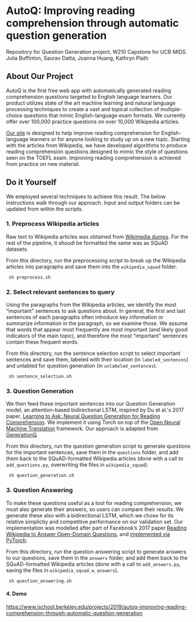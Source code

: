 # AutoQ: Improving reading comprehension through automatic question generation
Repository for Question Generation project, W210 Capstone for UCB MIDS.
Julia Buffinton, Saurav Datta, Joanna Huang, Kathryn Plath

## About Our Project
AutoQ is the first free web app with automatically generated reading comprehension questions targeted to English language learners. Our product utilizes state of the art machine learning and natural language processing techniques to create a vast and topical collection of multiple-choice questions that mimic English-language exam formats. We currently offer over 100,000 practice questions on over 10,000  Wikipedia articles.

[Our site](https://autoq-2019.herokuapp.com/) is designed to help improve reading comprehension for English-language learners or for anyone looking to study up on a new topic. Starting with the articles from Wikipedia, we have developed algorithms to produce reading comprehension questions designed to mimic the style of questions seen on the TOEFL exam. Improving reading comprehension is achieved from practice on new material. 

## Do it Yourself
We employed several techniques to achieve this result. The below instructions walk through our approach. Input and output folders can be updated from within the scripts.

### 1. Preprocess Wikipedia articles
Raw text to Wikipedia articles was obtained from [Wikimedia dumps](https://dumps.wikimedia.org/). For the rest of the pipeline, it shoudl be formatted the same was as SQuAD datasets.

From this directory, run the preprocessing script to break up the Wikipedia articles into paragraphs and save them into the `wikipedia_squad` folder.

``` sh preprocess.sh```

### 2. Select relevant sentences to query
Using the paragraphs from the Wikipedia articles, we identify the most “important” sentences to ask questions about. In general, the first and last sentences of each paragraphs often introduce key information or summarize information in the paragraph, so we examine those. We assume that words that appear most frequently are most important (and likely good indicators of the main topic), and therefore the most “important” sentences contain these frequent words.

From this directory, run the sentence selection script to select important sentences and save them, labeled with their location (in `labeled_sentences`) and unlabled for question generation (in `unlabeled_sentences`).

``` sh sentence_selection.sh```

### 3. Question Generation
We then feed these important sentences into our Question Generation model, an attention-based bidirectional LSTM, inspired by Du et al.'s 2017 paper, [Learning to Ask: Neural Question Generation for Reading Comprehension](https://arxiv.org/abs/1705.00106). We implement it using Torch on top of the [Open Neural Machine Translation](http://opennmt.net/) framework. Our approach is adapted from [GenerationQ](https://github.com/drewserles/GenerationQ).

From this directory, run the question generation script to generate questions for the important sentences, save them in the `questions` folder, and add them back to the SQuAD-formatted Wikipedia articles (done with a call to `add_questions.py`, overwriting the files in `wikipedia_squad`).

``` sh question_generation.sh```

### 3. Question Answering
To make these questions useful as a tool for reading comprehension, we must also generate their answers, so users can compare their results. We generate these also with a  bidirectional LSTM, which we chose for its relative simplictiy and competitive performance on our validation set. Our implementation was modelled after part of Facebook’s 2017 paper [Reading Wikipedia to Answer Open-Domain Questions](https://arxiv.org/abs/1704.00051), and [implemented via PyTorch](https://github.com/facebookresearch/DrQA).

From this directory, run the question answering script to generate answers to our questions, save them in the `answers` folder, and add them back to the SQuAD-formatted Wikipedia articles (done with a call to `add_answers.py`, saving the files in `wikipedia_squad_w_answers`).

``` sh question_answering.sh```

#### 4. Demo
https://www.ischool.berkeley.edu/projects/2019/autoq-improving-reading-comprehension-through-automatic-question-generation
